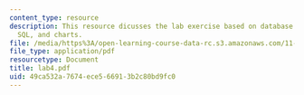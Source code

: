 ```yaml
---
content_type: resource
description: This resource dicusses the lab exercise based on database aggregation,
  SQL, and charts.
file: /media/https%3A/open-learning-course-data-rc.s3.amazonaws.com/11-520-a-workshop-on-geographic-information-systems-fall-2005/49ca532a7674ece566913b2c80bd9fc0_lab4.pdf
file_type: application/pdf
resourcetype: Document
title: lab4.pdf
uid: 49ca532a-7674-ece5-6691-3b2c80bd9fc0
---
```

